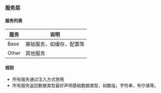 ### 服务层


#### 服务列表

|  服务   | 说明  |
|  ----  | ----  |
| Base  | 基础服务，如缓存，配置等 |
| Other  | 其他服务 |


#### 规则
- 所有服务通过注入方式使用
- 所有服务返回数据类型最好声明基础数据类型，如数组，字符串，布尔值等。
